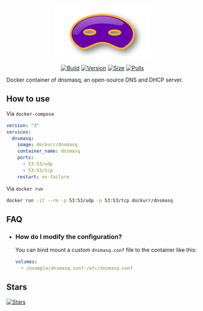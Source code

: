 <div align="center">
<a href="https://github.com/dockur/dnsmasq"><img src="https://raw.githubusercontent.com/dockur/dnsmasq/master/.github/logo.png" title="Logo" style="max-width:100%;" width="256" /></a>
</div>
<div align="center">

[![Build]][build_url]
[![Version]][tag_url]
[![Size]][tag_url]
[![Pulls]][hub_url]

</div></h1>

Docker container of dnsmasq, an open-source DNS and DHCP server.

## How to use

Via `docker-compose`

```yaml
version: "3"
services:
  dnsmasq:
    image: dockurr/dnsmasq
    container_name: dnsmasq
    ports:
      - 53:53/udp
      - 53:53/tcp
    restart: on-failure
```

Via `docker run`

```bash
docker run -it --rm -p 53:53/udp -p 53:53/tcp dockurr/dnsmasq
```

## FAQ

  * ### How do I modify the configuration?

    You can bind mount a custom `dnsmasq.conf` file to the container like this:

    ```yaml
    volumes:
      - /example/dnsmasq.conf:/etc/dnsmasq.conf
    ```

## Stars
[![Stars](https://starchart.cc/dockur/dnsmasq.svg?variant=adaptive)](https://starchart.cc/dockur/dnsmasq)

[build_url]: https://github.com/dockur/dnsmasq/
[hub_url]: https://hub.docker.com/r/dockurr/dnsmasq
[tag_url]: https://hub.docker.com/r/dockurr/dnsmasq/tags

[Build]: https://github.com/dockur/dnsmasq/actions/workflows/build.yml/badge.svg
[Size]: https://img.shields.io/docker/image-size/dockurr/dnsmasq/latest?color=066da5&label=size
[Pulls]: https://img.shields.io/docker/pulls/dockurr/dnsmasq.svg?style=flat&label=pulls&logo=docker
[Version]: https://img.shields.io/docker/v/dockurr/dnsmasq/latest?arch=amd64&sort=semver&color=066da5
